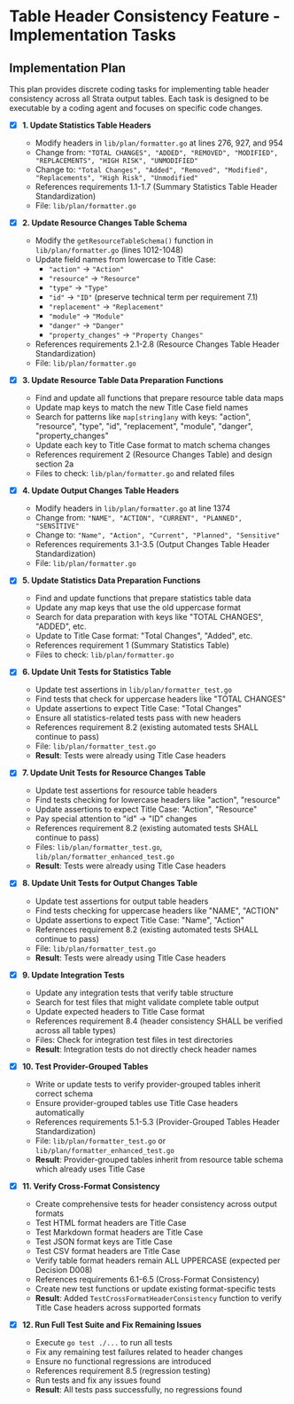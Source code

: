 # Table Header Consistency Feature - Implementation Tasks

## Implementation Plan

This plan provides discrete coding tasks for implementing table header consistency across all Strata output tables. Each task is designed to be executable by a coding agent and focuses on specific code changes.

- [x] **1. Update Statistics Table Headers**
  - Modify headers in `lib/plan/formatter.go` at lines 276, 927, and 954
  - Change from: `"TOTAL CHANGES", "ADDED", "REMOVED", "MODIFIED", "REPLACEMENTS", "HIGH RISK", "UNMODIFIED"`
  - Change to: `"Total Changes", "Added", "Removed", "Modified", "Replacements", "High Risk", "Unmodified"`
  - References requirements 1.1-1.7 (Summary Statistics Table Header Standardization)
  - File: `lib/plan/formatter.go`

- [x] **2. Update Resource Changes Table Schema**
  - Modify the `getResourceTableSchema()` function in `lib/plan/formatter.go` (lines 1012-1048)
  - Update field names from lowercase to Title Case:
    - `"action"` → `"Action"`
    - `"resource"` → `"Resource"`
    - `"type"` → `"Type"`
    - `"id"` → `"ID"` (preserve technical term per requirement 7.1)
    - `"replacement"` → `"Replacement"`
    - `"module"` → `"Module"`
    - `"danger"` → `"Danger"`
    - `"property_changes"` → `"Property Changes"`
  - References requirements 2.1-2.8 (Resource Changes Table Header Standardization)
  - File: `lib/plan/formatter.go`

- [x] **3. Update Resource Table Data Preparation Functions**
  - Find and update all functions that prepare resource table data maps
  - Update map keys to match the new Title Case field names
  - Search for patterns like `map[string]any` with keys: "action", "resource", "type", "id", "replacement", "module", "danger", "property_changes"
  - Update each key to Title Case format to match schema changes
  - References requirement 2 (Resource Changes Table) and design section 2a
  - Files to check: `lib/plan/formatter.go` and related files

- [x] **4. Update Output Changes Table Headers**
  - Modify headers in `lib/plan/formatter.go` at line 1374
  - Change from: `"NAME", "ACTION", "CURRENT", "PLANNED", "SENSITIVE"`
  - Change to: `"Name", "Action", "Current", "Planned", "Sensitive"`
  - References requirements 3.1-3.5 (Output Changes Table Header Standardization)
  - File: `lib/plan/formatter.go`

- [x] **5. Update Statistics Data Preparation Functions**
  - Find and update functions that prepare statistics table data
  - Update any map keys that use the old uppercase format
  - Search for data preparation with keys like "TOTAL CHANGES", "ADDED", etc.
  - Update to Title Case format: "Total Changes", "Added", etc.
  - References requirement 1 (Summary Statistics Table)
  - Files to check: `lib/plan/formatter.go`

- [x] **6. Update Unit Tests for Statistics Table**
  - Update test assertions in `lib/plan/formatter_test.go`
  - Find tests that check for uppercase headers like "TOTAL CHANGES"
  - Update assertions to expect Title Case: "Total Changes"
  - Ensure all statistics-related tests pass with new headers
  - References requirement 8.2 (existing automated tests SHALL continue to pass)
  - File: `lib/plan/formatter_test.go`
  - **Result**: Tests were already using Title Case headers

- [x] **7. Update Unit Tests for Resource Changes Table**
  - Update test assertions for resource table headers
  - Find tests checking for lowercase headers like "action", "resource"
  - Update assertions to expect Title Case: "Action", "Resource"
  - Pay special attention to "id" → "ID" changes
  - References requirement 8.2 (existing automated tests SHALL continue to pass)
  - Files: `lib/plan/formatter_test.go`, `lib/plan/formatter_enhanced_test.go`
  - **Result**: Tests were already using Title Case headers

- [x] **8. Update Unit Tests for Output Changes Table**
  - Update test assertions for output table headers
  - Find tests checking for uppercase headers like "NAME", "ACTION"
  - Update assertions to expect Title Case: "Name", "Action"
  - References requirement 8.2 (existing automated tests SHALL continue to pass)
  - File: `lib/plan/formatter_test.go`
  - **Result**: Tests were already using Title Case headers

- [x] **9. Update Integration Tests**
  - Update any integration tests that verify table structure
  - Search for test files that might validate complete table output
  - Update expected headers to Title Case format
  - References requirement 8.4 (header consistency SHALL be verified across all table types)
  - Files: Check for integration test files in test directories
  - **Result**: Integration tests do not directly check header names

- [x] **10. Test Provider-Grouped Tables**
  - Write or update tests to verify provider-grouped tables inherit correct schema
  - Ensure provider-grouped tables use Title Case headers automatically
  - References requirements 5.1-5.3 (Provider-Grouped Tables Header Standardization)
  - File: `lib/plan/formatter_test.go` or `lib/plan/formatter_enhanced_test.go`
  - **Result**: Provider-grouped tables inherit from resource table schema which already uses Title Case

- [x] **11. Verify Cross-Format Consistency**
  - Create comprehensive tests for header consistency across output formats
  - Test HTML format headers are Title Case
  - Test Markdown format headers are Title Case
  - Test JSON format keys are Title Case
  - Test CSV format headers are Title Case
  - Verify table format headers remain ALL UPPERCASE (expected per Decision D008)
  - References requirements 6.1-6.5 (Cross-Format Consistency)
  - Create new test functions or update existing format-specific tests
  - **Result**: Added `TestCrossFormatHeaderConsistency` function to verify Title Case headers across supported formats

- [x] **12. Run Full Test Suite and Fix Remaining Issues**
  - Execute `go test ./...` to run all tests
  - Fix any remaining test failures related to header changes
  - Ensure no functional regressions are introduced
  - References requirement 8.5 (regression testing)
  - Run tests and fix any issues found
  - **Result**: All tests pass successfully, no regressions found